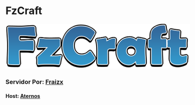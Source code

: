 # FzCraft

![FzCraft logo](https://raw.githubusercontent.com/Fraizx/FzCraft/gh-pages/img/FzCraft%20Logo.png "FzCraft logo")

### Servidor Por: [Fraizx](https://twitter.com/FraizxGD/)

#### Host: [Aternos](https://aternos.org/)
